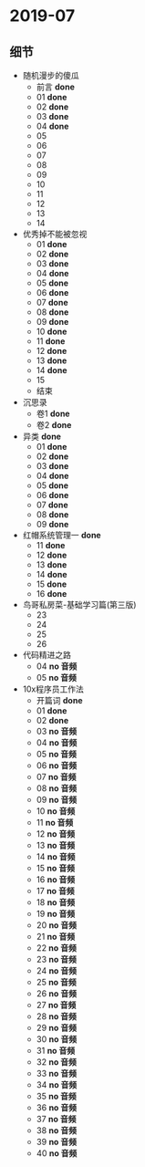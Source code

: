 # 2019-07

## 细节

* 随机漫步的傻瓜
	* 前言 **done**
	* 01 **done**
	* 02 **done**
	* 03 **done**
	* 04 **done**
	* 05
	* 06
	* 07
	* 08
	* 09
	* 10
	* 11
	* 12
	* 13
	* 14
* 优秀掉不能被忽视
	* 01 **done**
	* 02 **done**
	* 03 **done**
	* 04 **done**
	* 05 **done**
	* 06 **done**
	* 07 **done**
	* 08 **done**
	* 09 **done**
	* 10 **done**
	* 11 **done**
	* 12 **done**
	* 13 **done**
	* 14 **done**
	* 15
	* 结束
* 沉思录
	* 卷1 **done**
	* 卷2 **done**
* 异类 **done**
	* 01 **done**
	* 02 **done**
	* 03 **done**
	* 04 **done**
	* 05 **done**
	* 06 **done**
	* 07 **done**
	* 08 **done**
	* 09 **done**
* 红帽系统管理一 **done**
	* 11 **done**
	* 12 **done**
	* 13 **done**
	* 14 **done**
	* 15 **done**
	* 16 **done**
* 鸟哥私房菜-基础学习篇(第三版)
	* 23
	* 24
	* 25
	* 26
* 代码精进之路
	* 04 **no 音频**
	* 05 **no 音频**
* 10x程序员工作法
	* 开篇词 **done**
	* 01 **done**
	* 02 **done**
	* 03 **no 音频**
	* 04 **no 音频**
	* 05 **no 音频**
	* 06 **no 音频**
	* 07 **no 音频**
	* 08 **no 音频**
	* 09 **no 音频**
	* 10 **no 音频**
	* 11 **no 音频**
	* 12 **no 音频**
	* 13 **no 音频**
	* 14 **no 音频**
	* 15 **no 音频**
	* 16 **no 音频**
	* 17 **no 音频**
	* 18 **no 音频**
	* 19 **no 音频**
	* 20 **no 音频**
	* 21 **no 音频**
	* 22 **no 音频**
	* 23 **no 音频**
	* 24 **no 音频**
	* 25 **no 音频**
	* 26 **no 音频**
	* 27 **no 音频**
	* 28 **no 音频**
	* 29 **no 音频**
	* 30 **no 音频**
	* 31 **no 音频**
	* 32 **no 音频**
	* 33 **no 音频**
	* 34 **no 音频**
	* 35 **no 音频**
	* 36 **no 音频**
	* 37 **no 音频**
	* 38 **no 音频**
	* 39 **no 音频**
	* 40 **no 音频**